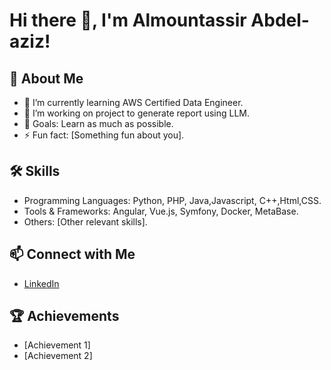 # Hi there 👋, I'm Almountassir Abdel-aziz!

## 🚀 About Me
- 🌱 I’m currently learning AWS Certified Data Engineer.
- 💼 I’m working on project to generate report using LLM.
- 🎯 Goals: Learn as much as possible.
- ⚡ Fun fact: [Something fun about you].

## 🛠️ Skills
- Programming Languages: Python, PHP, Java,Javascript, C++,Html,CSS.
- Tools & Frameworks: Angular, Vue.js, Symfony, Docker, MetaBase.
- Others: [Other relevant skills].

## 📫 Connect with Me
- [LinkedIn](https://linkedin.com/in/almountassir-abdel-aziz-recherche-alternance-septembre-2023-)


## 🏆 Achievements
- [Achievement 1]
- [Achievement 2]
